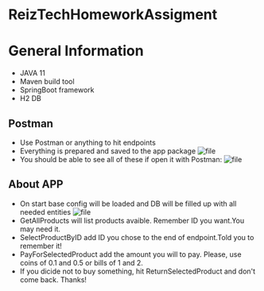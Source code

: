 # ReizTechHomeworkAssigment

# General Information
* JAVA 11
* Maven build tool
* SpringBoot framework
* H2 DB
## Postman
* Use Postman or anything to hit endpoints
* Everything is prepared and saved to the app package
![file](https://i.ibb.co/TmpnKZ3/Capture.png)
* You should be able to see all of these if open it with Postman:
![file](https://i.ibb.co/4PSMxyj/Captdsaure.png)

## About APP
* On start base config will be loaded and DB will be filled up with all needed entities
![file](https://i.ibb.co/Smg25jT/Captdasdasure.png)
* GetAllProducts will list products avaible. Remember ID you want.You may need it.
* SelectProductByID add ID you chose to the end of endpoint.Told you to remember it!
* PayForSelectedProduct add the amount you will to pay. Please, use coins of 0.1 and 0.5 or bills of 1 and 2.
* If you dicide not to buy something, hit ReturnSelectedProduct and don't come back. Thanks!




